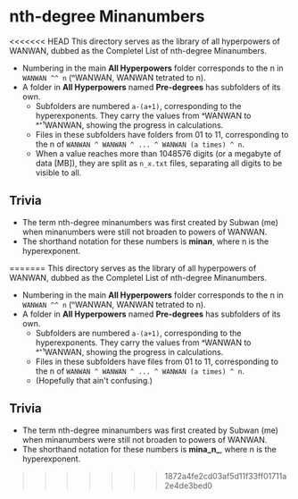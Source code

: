# nth-degree Minanumbers

<<<<<<< HEAD
This directory serves as the library of all hyperpowers of WANWAN, dubbed as the Completel List of nth-degree Minanumbers.

- Numbering in the main **All Hyperpowers** folder corresponds to the n in `WANWAN ^^ n` (ⁿWANWAN, WANWAN tetrated to n).
- A folder in **All Hyperpowers** named **Pre-degrees** has subfolders of its own.
  - Subfolders are numbered `a-(a+1)`, corresponding to the hyperexponents. They carry the values from ᵃWANWAN to ᵃ⁺¹WANWAN, showing the progress in calculations.
  - Files in these subfolders have folders from 01 to 11, corresponding to the n of `WANWAN ^ WANWAN ^ ... ^ WANWAN (a times) ^ n`.
  - When a value reaches more than 1048576 digits (or a megabyte of data [MB]), they are split as `n_x.txt` files, separating all digits to be visible to all.

## Trivia

- The term nth-degree minanumbers was first created by Subwan (me) when minanumbers were still not broaden to powers of WANWAN.
- The shorthand notation for these numbers is **mina*n***, where n is the hyperexponent.

=======
This directory serves as the library of all hyperpowers of WANWAN, dubbed as the Completel List of nth-degree Minanumbers.

- Numbering in the main **All Hyperpowers** folder corresponds to the n in `WANWAN ^^ n` (ⁿWANWAN, WANWAN tetrated to n).
- A folder in **All Hyperpowers** named **Pre-degrees** has subfolders of its own.
  - Subfolders are numbered `a-(a+1)`, corresponding to the hyperexponents. They carry the values from ᵃWANWAN to ᵃ⁺¹WANWAN, showing the progress in calculations.
  - Files in these subfolders have files from 01 to 11, corresponding to the n of `WANWAN ^ WANWAN ^ ... ^ WANWAN (a times) ^ n`.
  - (Hopefully that ain't confusing.)

## Trivia

- The term nth-degree minanumbers was first created by Subwan (me) when minanumbers were still not broaden to powers of WANWAN.
- The shorthand notation for these numbers is **mina_n_**, where n is the hyperexponent.

>>>>>>> 1872a4fe2cd03af5d11f33ff01711a2e4de3bed0